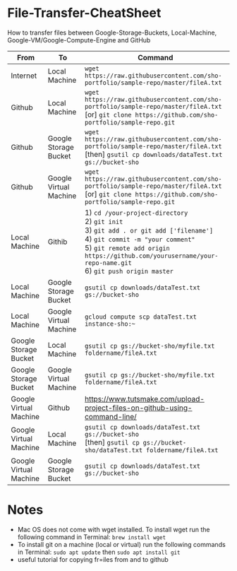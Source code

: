 # File-Transfer-CheatSheet
How to transfer files between Google-Storage-Buckets, Local-Machine, Google-VM/Google-Compute-Engine and GitHub

| From                   | To                     | Command
| ---------------------- | ---------------------- | ---------------------------------------------------------------------------------------------------------------- 
| Internet               | Local Machine          | ```wget https://raw.githubusercontent.com/sho-portfolio/sample-repo/master/fileA.txt```    
| Github                 | Local Machine          | ```wget https://raw.githubusercontent.com/sho-portfolio/sample-repo/master/fileA.txt``` <br/> [or] ```git clone https://github.com/sho-portfolio/sample-repo.git```                                                                                                              
| Github                 | Google Storage Bucket  | ```wget https://raw.githubusercontent.com/sho-portfolio/sample-repo/master/fileA.txt``` <br/>[then] ```gsutil cp downloads/dataTest.txt gs://bucket-sho```                                            
| Github                 | Google Virtual Machine | ```wget https://raw.githubusercontent.com/sho-portfolio/sample-repo/master/fileA.txt``` <br/>[or] ```git clone https://github.com/sho-portfolio/sample-repo.git```                    
| Local Machine          | Githib                 | 1) ```cd /your-project-directory``` <br/>2) ```git init``` <br/>3) ```git add . or git add ['filename']``` <br/>4) ```git commit -m "your comment"``` <br/> 5) ```git remote add origin https://github.com/yourusername/your-repo-name.git```<br/>6) ```git push origin master```
| Local Machine          | Google Storage Bucket  | ```gsutil cp downloads/dataTest.txt gs://bucket-sho```
| Local Machine          | Google Virtual Machine | ```gcloud compute scp dataTest.txt instance-sho:~```
| Google Storage Bucket  | Local Machine          | ```gsutil cp gs://bucket-sho/myfile.txt foldername/fileA.txt``` 
| Google Storage Bucket  | Google Virtual Machine | ```gsutil cp gs://bucket-sho/myfile.txt foldername/fileA.txt```
| Google Virtual Machine | Github                 | https://www.tutsmake.com/upload-project-files-on-github-using-command-line/
| Google Virtual Machine | Local Machine          | ```gsutil cp downloads/dataTest.txt gs://bucket-sho``` <br/> [then] ```gsutil cp gs://bucket-sho/dataTest.txt foldername/fileA.txt```
| Google Virtual Machine | Google Storage Bucket  | ```gsutil cp downloads/dataTest.txt gs://bucket-sho```


# Notes
* Mac OS does not come with wget installed.  To install wget run the following command in Terminal: ```brew install wget```
* To install git on a machine (local or virtual) run the following commands in Terminal: ```sudo apt update``` then 
```sudo apt install git```
* useful tutorial for copying fr=iles from and to github
